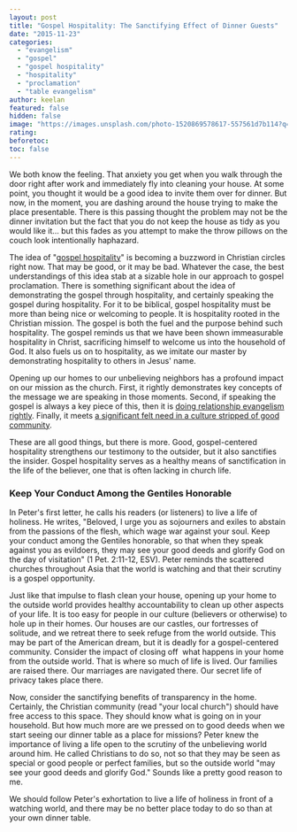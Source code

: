 ```yaml
---
layout: post
title: "Gospel Hospitality: The Sanctifying Effect of Dinner Guests"
date: "2015-11-23"
categories: 
  - "evangelism"
  - "gospel"
  - "gospel hospitality"
  - "hospitality"
  - "proclamation"
  - "table evangelism"
author: keelan
featured: false
hidden: false
image: "https://images.unsplash.com/photo-1520869578617-557561d7b114?q=80&w=2070&auto=format&fit=crop&ixlib=rb-4.0.3&ixid=M3wxMjA3fDB8MHxwaG90by1wYWdlfHx8fGVufDB8fHx8fA%3D%3D"
rating:
beforetoc:
toc: false
---
```


We both know the feeling. That anxiety you get when you walk through the door right after work and immediately fly into cleaning your house. At some point, you thought it would be a good idea to invite them over for dinner. But now, in the moment, you are dashing around the house trying to make the place presentable. There is this passing thought the problem may not be the dinner invitation but the fact that you do not keep the house as tidy as you would like it... but this fades as you attempt to make the throw pillows on the couch look intentionally haphazard.

The idea of "[gospel hospitality](http://blog.keelancook.com/2015/11/when-was-the-last-time-you-ate-with-an-unbeliever.html)" is becoming a buzzword in Christian circles right now. That may be good, or it may be bad. Whatever the case, the best understandings of this idea stab at a sizable hole in our approach to gospel proclamation. There is something significant about the idea of demonstrating the gospel through hospitality, and certainly speaking the gospel during hospitality. For it to be biblical, gospel hospitality must be more than being nice or welcoming to people. It is hospitality rooted in the Christian mission. The gospel is both the fuel and the purpose behind such hospitality. The gospel reminds us that we have been shown immeasurable hospitality in Christ, sacrificing himself to welcome us into the household of God. It also fuels us on to hospitality, as we imitate our master by demonstrating hospitality to others in Jesus' name.

Opening up our homes to our unbelieving neighbors has a profound impact on our mission as the church. First, it rightly demonstrates key concepts of the message we are speaking in those moments. Second, if speaking the gospel is always a key piece of this, then it is [doing relationship evangelism rightly](http://blog.keelancook.com/2015/09/a-word-of-caution-concerning-relationship-evangelism.html). Finally, it meets [a significant felt need in a culture stripped of good community](http://blog.keelancook.com/2015/11/chiming-in-how-our-housing-choices-make-adult-friendships-more-difficult.html).

These are all good things, but there is more. Good, gospel-centered hospitality strengthens our testimony to the outsider, but it also sanctifies the insider. Gospel hospitality serves as a healthy means of sanctification in the life of the believer, one that is often lacking in church life.

### Keep Your Conduct Among the Gentiles Honorable

In Peter's first letter, he calls his readers (or listeners) to live a life of holiness. He writes, "Beloved, I urge you as sojourners and exiles to abstain from the passions of the flesh, which wage war against your soul. Keep your conduct among the Gentiles honorable, so that when they speak against you as evildoers, they may see your good deeds and glorify God on the day of visitation" (1 Pet. 2:11-12, ESV). Peter reminds the scattered churches throughout Asia that the world is watching and that their scrutiny is a gospel opportunity.

Just like that impulse to flash clean your house, opening up your home to the outside world provides healthy accountability to clean up other aspects of your life. It is too easy for people in our culture (believers or otherwise) to hole up in their homes. Our houses are our castles, our fortresses of solitude, and we retreat there to seek refuge from the world outside. This may be part of the American dream, but it is deadly for a gospel-centered community. Consider the impact of closing off  what happens in your home from the outside world. That is where so much of life is lived. Our families are raised there. Our marriages are navigated there. Our secret life of privacy takes place there.

Now, consider the sanctifying benefits of transparency in the home. Certainly, the Christian community (read "your local church") should have free access to this space. They should know what is going on in your household. But how much more are we pressed on to good deeds when we start seeing our dinner table as a place for missions? Peter knew the importance of living a life open to the scrutiny of the unbelieving world around him. He called Christians to do so, not so that they may be seen as special or good people or perfect families, but so the outside world "may see your good deeds and glorify God." Sounds like a pretty good reason to me.

We should follow Peter's exhortation to live a life of holiness in front of a watching world, and there may be no better place today to do so than at your own dinner table.
